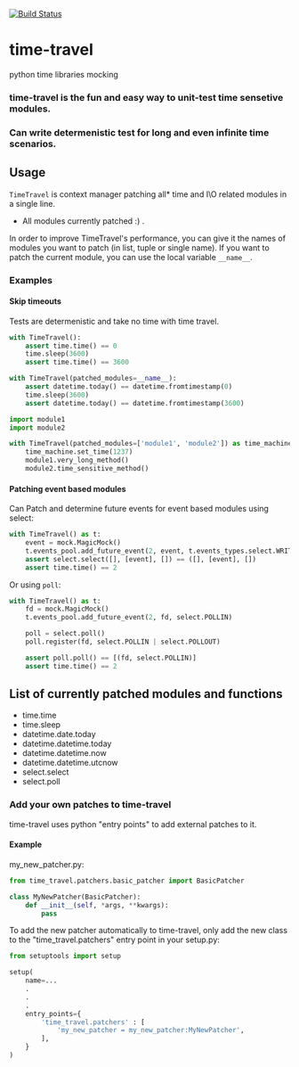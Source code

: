 [![Build Status](https://travis-ci.org/snudler6/time-travel.svg?branch=master)](https://travis-ci.org/snudler6/time-travel)

# time-travel
python time libraries mocking

### time-travel is the fun and easy way to unit-test time sensetive modules.
### Can write determenistic test for long and even infinite time scenarios.

## Usage

`TimeTravel` is context manager patching all* time and I\O related modules in a single line.

* All modules currently patched :) .

In order to improve TimeTravel's performance, you can give it the names of modules you want to patch (in list, tuple or single name). If you want to patch the current module, you can use the local variable `__name__`.

### Examples

#### Skip timeouts

Tests are determenistic and take no time with time travel.

```python
with TimeTravel():  
    assert time.time() == 0
    time.sleep(3600)
    assert time.time() == 3600    
```

```python
with TimeTravel(patched_modules=__name__):
    assert datetime.today() == datetime.fromtimestamp(0)
    time.sleep(3600)
    assert datetime.today() == datetime.fromtimestamp(3600)
```

```python
import module1
import module2

with TimeTravel(patched_modules=['module1', 'module2']) as time_machine:
    time_machine.set_time(1237)
    module1.very_long_method()
    module2.time_sensitive_method()
```

#### Patching event based modules

Can Patch and determine future events for event based modules using select:

```python
with TimeTravel() as t:
    event = mock.MagicMock()
    t.events_pool.add_future_event(2, event, t.events_types.select.WRITE)
    assert select.select([], [event], []) == ([], [event], [])
    assert time.time() == 2
```

Or using ``poll``:

```python
with TimeTravel() as t:
    fd = mock.MagicMock()
    t.events_pool.add_future_event(2, fd, select.POLLIN)

    poll = select.poll()
    poll.register(fd, select.POLLIN | select.POLLOUT)

    assert poll.poll() == [(fd, select.POLLIN)]
    assert time.time() == 2
```

## List of currently patched modules and functions

- time.time
- time.sleep
- datetime.date.today
- datetime.datetime.today
- datetime.datetime.now
- datetime.datetime.utcnow
- select.select
- select.poll

### Add your own patches to time-travel

time-travel uses python "entry points" to add external patches to it.

#### Example
my_new_patcher.py:
```python
from time_travel.patchers.basic_patcher import BasicPatcher

class MyNewPatcher(BasicPatcher):
    def __init__(self, *args, **kwargs):
        pass
```

To add the new patcher automatically to time-travel, only add the new class to the "time_travel.patchers" entry point in your setup.py:
```python
from setuptools import setup

setup(
    name=...
    .
    .
    .
    entry_points={
        'time_travel.patchers' : [
            'my_new_patcher = my_new_patcher:MyNewPatcher',
        ],
    }
)
```



